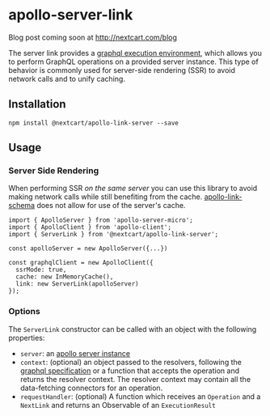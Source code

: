 # apollo-server-link

Blog post coming soon at http://nextcart.com/blog

The server link provides a [graphql execution environment](http://graphql.org/graphql-js/graphql/#graphql), which allows you to perform GraphQL operations on a provided server instance. This type of behavior is commonly used for server-side rendering (SSR) to avoid network calls and to unify caching.

## Installation

`npm install @nextcart/apollo-link-server --save`

## Usage

### Server Side Rendering

When performing SSR _on the same server_ you can use this library to avoid making network calls while still benefiting from the cache. [apollo-link-schema](https://www.npmjs.com/package/apollo-link-schema) does not allow for use of the server's cache.

    import { ApolloServer } from 'apollo-server-micro';
    import { ApolloClient } from 'apollo-client';
    import { ServerLink } from '@nextcart/apollo-link-server';

    const apolloServer = new ApolloServer({...})

    const graphqlClient = new ApolloClient({
      ssrMode: true,
      cache: new InMemoryCache(),
      link: new ServerLink(apolloServer)
    });

### Options

The `ServerLink` constructor can be called with an object with the following properties:

- `server`: an [apollo server instance](https://www.npmjs.com/package/apollo-server)
- `context`: (optional) an object passed to the resolvers, following the [graphql specification](http://graphql.org/learn/execution/#root-fields-resolvers) or a function that accepts the operation and returns the resolver context. The resolver context may contain all the data-fetching connectors for an operation.
- `requestHandler`: (optional) A function which receives an `Operation` and a `NextLink` and returns an Observable of an `ExecutionResult`
